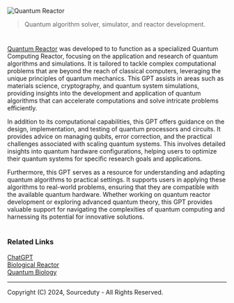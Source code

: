 ![Quantum Reactor](https://github.com/user-attachments/assets/098514c9-ca00-44cb-8a92-aec3966dc8c7)

> Quantum algorithm solver, simulator, and reactor development.

#

[Quantum Reactor](https://chatgpt.com/g/g-sM1IjQQju-quantum-reactor) was developed to to function as a specialized Quantum Computing Reactor, focusing on the application and research of quantum algorithms and simulations. It is tailored to tackle complex computational problems that are beyond the reach of classical computers, leveraging the unique principles of quantum mechanics. This GPT assists in areas such as materials science, cryptography, and quantum system simulations, providing insights into the development and application of quantum algorithms that can accelerate computations and solve intricate problems efficiently.

In addition to its computational capabilities, this GPT offers guidance on the design, implementation, and testing of quantum processors and circuits. It provides advice on managing qubits, error correction, and the practical challenges associated with scaling quantum systems. This involves detailed insights into quantum hardware configurations, helping users to optimize their quantum systems for specific research goals and applications.

Furthermore, this GPT serves as a resource for understanding and adapting quantum algorithms to practical settings. It supports users in applying these algorithms to real-world problems, ensuring that they are compatible with the available quantum hardware. Whether working on quantum reactor development or exploring advanced quantum theory, this GPT provides valuable support for navigating the complexities of quantum computing and harnessing its potential for innovative solutions.

#
### Related Links

[ChatGPT](https://github.com/sourceduty/ChatGPT/tree/main)
<br>
[Biological Reactor](https://github.com/sourceduty/Biological_Reactor)
<br>
[Quantum Biology](https://chatgpt.com/g/g-xK8fPmlSu-quantum-biology)

***
Copyright (C) 2024, Sourceduty - All Rights Reserved.
